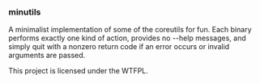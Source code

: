 ### minutils

A minimalist implementation of some of the coreutils for fun.
Each binary performs exactly one kind of action, provides no --help messages, and simply quit with a nonzero return code if an error occurs or invalid arguments are passed.

This project is licensed under the WTFPL.
